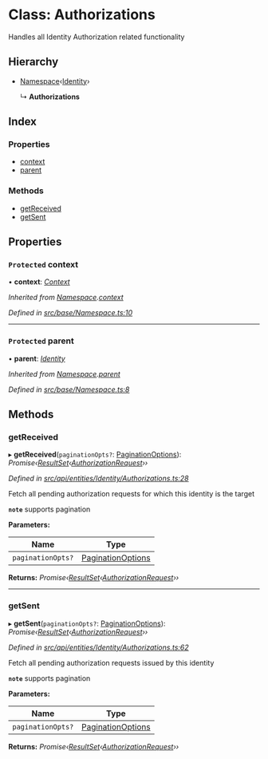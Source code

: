 # Class: Authorizations

Handles all Identity Authorization related functionality

## Hierarchy

* [Namespace](base.namespace.md)‹[Identity](api_entities_identity.identity.md)›

  ↳ **Authorizations**

## Index

### Properties

* [context](api_entities_identity.authorizations.md#protected-context)
* [parent](api_entities_identity.authorizations.md#protected-parent)

### Methods

* [getReceived](api_entities_identity.authorizations.md#getreceived)
* [getSent](api_entities_identity.authorizations.md#getsent)

## Properties

### `Protected` context

• **context**: *[Context](context.context-1.md)*

*Inherited from [Namespace](base.namespace.md).[context](base.namespace.md#protected-context)*

*Defined in [src/base/Namespace.ts:10](https://github.com/PolymathNetwork/polymesh-sdk/blob/73feada/src/base/Namespace.ts#L10)*

___

### `Protected` parent

• **parent**: *[Identity](api_entities_identity.identity.md)*

*Inherited from [Namespace](base.namespace.md).[parent](base.namespace.md#protected-parent)*

*Defined in [src/base/Namespace.ts:8](https://github.com/PolymathNetwork/polymesh-sdk/blob/73feada/src/base/Namespace.ts#L8)*

## Methods

###  getReceived

▸ **getReceived**(`paginationOpts?`: [PaginationOptions](../interfaces/types.paginationoptions.md)): *Promise‹[ResultSet](../interfaces/types.resultset.md)‹[AuthorizationRequest](api_entities.authorizationrequest.md)››*

*Defined in [src/api/entities/Identity/Authorizations.ts:28](https://github.com/PolymathNetwork/polymesh-sdk/blob/73feada/src/api/entities/Identity/Authorizations.ts#L28)*

Fetch all pending authorization requests for which this identity is the target

**`note`** supports pagination

**Parameters:**

Name | Type |
------ | ------ |
`paginationOpts?` | [PaginationOptions](../interfaces/types.paginationoptions.md) |

**Returns:** *Promise‹[ResultSet](../interfaces/types.resultset.md)‹[AuthorizationRequest](api_entities.authorizationrequest.md)››*

___

###  getSent

▸ **getSent**(`paginationOpts?`: [PaginationOptions](../interfaces/types.paginationoptions.md)): *Promise‹[ResultSet](../interfaces/types.resultset.md)‹[AuthorizationRequest](api_entities.authorizationrequest.md)››*

*Defined in [src/api/entities/Identity/Authorizations.ts:62](https://github.com/PolymathNetwork/polymesh-sdk/blob/73feada/src/api/entities/Identity/Authorizations.ts#L62)*

Fetch all pending authorization requests issued by this identity

**`note`** supports pagination

**Parameters:**

Name | Type |
------ | ------ |
`paginationOpts?` | [PaginationOptions](../interfaces/types.paginationoptions.md) |

**Returns:** *Promise‹[ResultSet](../interfaces/types.resultset.md)‹[AuthorizationRequest](api_entities.authorizationrequest.md)››*
